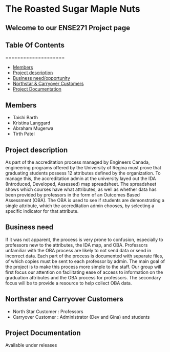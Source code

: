 # The Roasted Sugar Maple Nuts 
## Welcome to our ENSE271 Project page

## Table Of Contents
====================
* [Members](#members)
* [Project description](#project-description)
* [Business need/opportunity](#business-need)
* [Northstar & Carryover Customers](#northstar-and-carryover-customers)
* [Project Documentation](#project-documentation)


## Members 
<ul> 
  <li>Taishi Barth</li>
  <li>Kristina Langgard</li>
  <li>Abraham Mugerwa</li>
  <li>Tirth Patel</li>
</ul>

## Project description
As part of the accreditation process managed by Engineers Canada, engineering programs offered by the University of Regina must prove that graduating students possess 12 attributes defined by the organization. To manage this, the accreditation admin at the university layed out the IDA (Introduced, Developed, Assessed) map spreadsheet. The spreadsheet shows which courses have what attributes, as well as whether data has been provided by professors in the form of an Outcomes Based Assessment (OBA). The OBA is used to see if students are demonstrating a single attribute, which the accreditation admin chooses, by selecting a specific indicator for that attribute.


## Business need
If it was not apparent, the process is very prone to confusion, especially to professors new to the attributes, the IDA map, and OBA. Professors unfamiliar with the OBA process are likely to not send data or send in incorrect data. Each part of the process is documented with separate files, of which copies must be sent to each professor by admin. 
The main goal of the project is to make this process more simple to the staff. Our group will first focus our attention on facilitating ease of access to information on the graduation attributes and the OBA process for professors. The secondary focus will be to provide a resource to help collect OBA data.


## Northstar and Carryover Customers
<ul>
  <li>North Star Customer :  Professors </li>
  <li>Carryover Customer : Administrator (Dev and Gina)   and students </li>
                      
 </ul>

## Project Documentation
Available under releases
